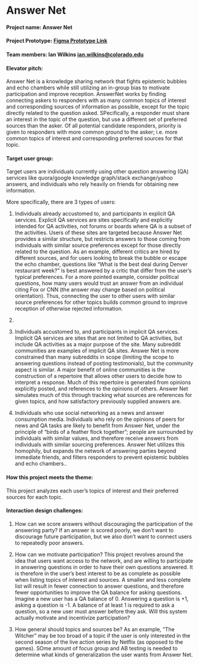 # Answer Net

#### Project name: Answer Net  

#### Project Prototype: [Figma Prototype Link](https://www.figma.com/file/Ohs1Uh26XmgluPWSaUfxgh/AnswerNet_v05?node-id=0%3A1)
  
#### Team members: Ian Wilkins <ian.wilkins@colorado.edu>  
  
#### Elevator pitch:  
Answer Net is a knowledge sharing network that fights epistemic bubbles and echo chambers while still utilizing an in-group bias to motivate participation and improve reception. AnswerNet works by finding connecting askers to responders with as many common topics of interest and corresponding sources of information as possible, except for the topic directly related to the question asked. SPecifically, a responder must share an interest in the topic of the question, but use a different set of preferred sources than the asker. Of all potential candidate responders, priority is given to responders with more common ground to the asker; i.e. more common topics of interest and corresponding preferred sources for that topic.  
  
#### Target user group:  
Target users are individuals currently using other question answering (QA) services like quora/google knowledge graph/stack exchange/yahoo answers, and individuals who rely heavily on friends for obtaining new information.  

More specifically, there are 3 types of users:  
1. Individuals already accustomed to, and participants in explicit QA services. Explicit QA services are sites specifically and explicitly intended for QA activities, not forums or boards where QA is a subset of the activities. Users of these sites are targeted because Answer Net provides a similar structure, but restricts answers to those coming from individuals with similar source preferences except for those directly related to the question. As an example, different critics are hired by different sources, and for users looking to break the bubble or escape the echo chamber, questions like “What is the best deal during Denver restaurant week?” is best answered by a critic that differ from the user’s typical preferences. For a more pointed example, consider political questions, how many users would trust an answer from an individual citing Fox or CNN (the answer may change based on political orientation). Thus, connecting the user to other users with similar source preferences for other topics builds common ground to improve reception of otherwise rejected information.
2. 
3. Individuals accustomed to, and participants in implicit QA services. Implicit QA services are sites that are not limited to QA activities, but include QA activities as a major purpose of the site. Many subreddit communities are examples of implicit QA sites. Answer Net is more constrained than many subreddits in scope (limiting the scope to answering questions instead of posting testimonials), but the community aspect is similar. A major benefit of online communities is the construction of a repertoire that allows other users to decide how to interpret a response. Much of this repertoire is generated from opinions explicitly posted, and references to the opinions of others. Answer Net simulates much of this through tracking what sources are references for given topics, and how satisfactory previously supplied answers are.  
   
3. Individuals who use social networking as a news and answer consumption media. Individuals who rely on the opinions of peers for news and QA tasks are likely to benefit from Answer Net, under the principle of “birds of a feather flock together”; people are surrounded by individuals with similar values, and therefore receive answers from individuals with similar sourcing preferences. Answer Net utilizes this homophily, but expands the network of answering parties beyond immediate friends, and filters responders to prevent epistemic bubbles and echo chambers..  
   
#### How this project meets the theme:  
This project analyzes each user’s topics of interest and their preferred sources for each topic.  
  
#### Interaction design challenges:  
1. How can we score answers without discouraging the participation of the answering party? If an answer is scored poorly, we don’t want to discourage future participation, but we also don’t want to connect users to repeatedly poor answers.  
   
2. How can we motivate participation? This project revolves around the idea that users want access to the network, and are willing to participate in answering questions in order to have their own questions answered. It is therefore in the user’s best interest to be as complete as possible when listing topics of interest and sources. A smaller and less complete list will result in fewer connection to answer questions, and therefore fewer opportunities to improve the QA balance for asking questions. Imagine a new user has a QA balance of 0. Answering a question is +1, asking a question is -1. A balance of at least 1 is required to ask a question, so a new user must answer before they ask. Will this system actually motivate and incentivize participation?  
   
3. How general should topics and sources be? As an example, “The Witcher” may be too broad of a topic if the user is only interested in the second season of the live action series by Netflix (as opposed to the games). SOme amount of focus group and AB testing is needed to determine what kinds of generalization the user wants from Answer Net.  
